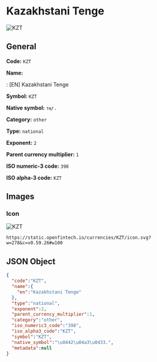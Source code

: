 
# Kazakhstani Tenge 
![KZT](https://static.openfintech.io/currencies/KZT/icon.svg?w=278&c=v0.59.26#w100)  

## General 
 
**Code:** `KZT` 
 
**Name:** 
 
:	[EN] Kazakhstani Tenge 
 
**Symbol:** `KZT` 
 
**Native symbol:** `тңг.` 
 
**Category:** `other` 
 
**Type:** `national` 
 
**Exponent:** `2` 
 
**Parent currency multiplier:** `1` 
 
**ISO numeric-3 code:** `398` 
 
**ISO alpha-3 code:** `KZT` 
 

## Images 

### Icon 
 
![KZT](https://static.openfintech.io/currencies/KZT/icon.svg?w=278&c=v0.59.26#w100)  

```
https://static.openfintech.io/currencies/KZT/icon.svg?w=278&c=v0.59.26#w100
```  

## JSON Object 

```json
{
  "code":"KZT",
  "name":{
    "en":"Kazakhstani Tenge"
  },
  "type":"national",
  "exponent":2,
  "parent_currency_multiplier":1,
  "category":"other",
  "iso_numeric3_code":"398",
  "iso_alpha3_code":"KZT",
  "symbol":"KZT",
  "native_symbol":"\u0442\u04a3\u0433.",
  "metadata":null
}
```  
